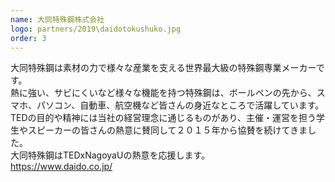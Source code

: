 ```yaml
---
name: 大同特殊鋼株式会社
logo: partners/2019\daidotokushuko.jpg
order: 3
---
```


大同特殊鋼は素材の力で様々な産業を支える世界最大級の特殊鋼専業メーカーです。  
熱に強い、サビにくいなど様々な機能を持つ特殊鋼は、ボールペンの先から、スマホ、パソコン、自動車、航空機など皆さんの身近なところで活躍しています。  
TEDの目的や精神には当社の経営理念に通じるものがあり、主催・運営を担う学生やスピーカーの皆さんの熱意に賛同して２０１５年から協賛を続けてきました。  
大同特殊鋼はTEDxNagoyaUの熱意を応援します。  
https://www.daido.co.jp/

